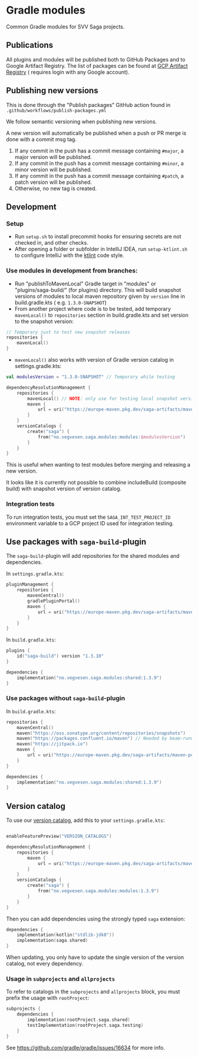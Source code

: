 # Gradle modules

Common Gradle modules for SVV Saga projects.

## Publications

All plugins and modules will be published both to GitHub Packages and to Google Artifact Registry. The list of packages
can be found at [GCP Artifact Registry](https://console.cloud.google.com/artifacts/maven/saga-artifacts/europe/maven-public?project=saga-artifacts) (
requires login with any Google account).

## Publishing new versions

This is done through the "Publish packages" GitHub action found in `.github/workflows/publish-packages.yml`

We follow semantic versioning when publishing new versions.

A new version will automatically be published when a push or PR merge is done with a commit msg tag.

1. If any commit in the push has a commit message containing `#major`, a major version will be published.
1. If any commit in the push has a commit message containing `#minor`, a minor version will be published.
1. If any commit in the push has a commit message containing `#patch`, a patch version will be published.
1. Otherwise, no new tag is created.

## Development

### Setup

- Run `setup.sh` to install precommit hooks for ensuring secrets are not checked in, and other checks.
- After opening a folder or subfolder in IntelliJ IDEA, run `setup-ktlint.sh` to configure IntelliJ with
  the [ktlint](https://ktlint.github.io/) code style.

### Use modules in development from branches:

- Run "publishToMavenLocal" Gradle target in "modules" or "plugins/saga-build/" (for plugins) directory. This will build
  snapshot versions of modules to local maven repository given by `version` line in build.gradle.kts (
  e.g. `1.3.0-SNAPSHOT`)
- From another project where code is to be tested, add temporary  `mavenLocal()` to `repositories` section in
  build.gradle.kts and set version to the snapshot version:

```kotlin
// Temporary just to test new snapshot releases
repositories {
    mavenLocal()
}
```

- `mavenLocal()` also works with version of Gradle version catalog in settings.gradle.kts:

```kotlin
val modulesVersion = "1.3.0-SNAPSHOT" // Temporary while testing

dependencyResolutionManagement {
    repositories {
        mavenLocal() // NOTE: only use for testing local snapshot versions during development
        maven {
            url = uri("https://europe-maven.pkg.dev/saga-artifacts/maven-public")
        }
    }
    versionCatalogs {
        create("saga") {
            from("no.vegvesen.saga.modules:modules:$modulesVersion")
        }
    }
}
```

This is useful when wanting to test modules before merging and releasing a new version.

It looks like it is currently not possible to combine includeBuild (composite build) with snapshot version of version
catalog.

### Integration tests

To run integration tests, you must set the `SAGA_INT_TEST_PROJECT_ID` environment variable to a GCP project ID used for
integration testing.

## Use packages with `saga-build`-plugin

The `saga-build`-plugin will add repositories for the shared modules and dependencies.

In `settings.gradle.kts`:

```kotlin
pluginManagement {
    repositories {
        mavenCentral()
        gradlePluginPortal()
        maven {
            url = uri("https://europe-maven.pkg.dev/saga-artifacts/maven-public")
        }
    }
}
```

In `build.gradle.kts`:

```kotlin
plugins {
    id("saga-build") version "1.3.10"
}

dependencies {
    implementation("no.vegvesen.saga.modules:shared:1.3.9")
}
```

### Use packages without `saga-build`-plugin

In `build.gradle.kts`:

```kotlin
repositories {
    mavenCentral()
    maven("https://oss.sonatype.org/content/repositories/snapshots")
    maven("https://packages.confluent.io/maven") // Needed by beam-runners-google-cloud-dataflow-java
    maven("https://jitpack.io")
    maven {
        url = uri("https://europe-maven.pkg.dev/saga-artifacts/maven-public")
    }
}

dependencies {
    implementation("no.vegvesen.saga.modules:shared:1.3.9")
}
```

## Version catalog

To use our [version catalog](https://docs.gradle.org/current/userguide/platforms.html), add this to
your `settings.gradle.kts`:

```kotlin

enableFeaturePreview("VERSION_CATALOGS")

dependencyResolutionManagement {
    repositories {
        maven {
            url = uri("https://europe-maven.pkg.dev/saga-artifacts/maven-public")
        }
    }
    versionCatalogs {
        create("saga") {
            from("no.vegvesen.saga.modules:modules:1.3.9")
        }
    }
}
```

Then you can add dependencies using the strongly typed `saga` extension:

```kotlin
dependencies {
    implementation(kotlin("stdlib-jdk8"))
    implementation(saga.shared)
}
```

When updating, you only have to update the single version of the version catalog, not every dependency.

### Usage in `subprojects` and `allprojects`

To refer to catalogs in the `subprojects` and `allprojects` block, you must prefix the usage with `rootProject`:

```kotlin
subprojects {
    dependencies {
        implementation(rootProject.saga.shared)
        testImplementation(rootProject.saga.testing)
    }
}
```

See https://github.com/gradle/gradle/issues/16634 for more info.

